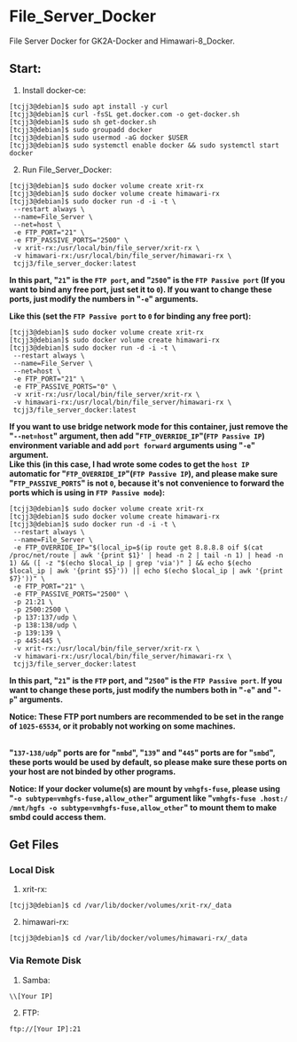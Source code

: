 # File_Server_Docker
File Server Docker for GK2A-Docker and Himawari-8_Docker.


## Start:

1. Install docker-ce:
```
[tcjj3@debian]$ sudo apt install -y curl
[tcjj3@debian]$ curl -fsSL get.docker.com -o get-docker.sh
[tcjj3@debian]$ sudo sh get-docker.sh
[tcjj3@debian]$ sudo groupadd docker
[tcjj3@debian]$ sudo usermod -aG docker $USER
[tcjj3@debian]$ sudo systemctl enable docker && sudo systemctl start docker
```

2. Run File_Server_Docker:
```
[tcjj3@debian]$ sudo docker volume create xrit-rx
[tcjj3@debian]$ sudo docker volume create himawari-rx
[tcjj3@debian]$ sudo docker run -d -i -t \
 --restart always \
 --name=File_Server \
 --net=host \
 -e FTP_PORT="21" \
 -e FTP_PASSIVE_PORTS="2500" \
 -v xrit-rx:/usr/local/bin/file_server/xrit-rx \
 -v himawari-rx:/usr/local/bin/file_server/himawari-rx \
 tcjj3/file_server_docker:latest
```

**In this part, "`21`" is the `FTP port`, and "`2500`" is the `FTP Passive port` (If you want to bind any free port, just set it to `0`). If you want to change these ports, just modify the numbers in "`-e`" arguments.**
<br>

**Like this (set the `FTP Passive port` to `0` for binding any free port):**
```
[tcjj3@debian]$ sudo docker volume create xrit-rx
[tcjj3@debian]$ sudo docker volume create himawari-rx
[tcjj3@debian]$ sudo docker run -d -i -t \
 --restart always \
 --name=File_Server \
 --net=host \
 -e FTP_PORT="21" \
 -e FTP_PASSIVE_PORTS="0" \
 -v xrit-rx:/usr/local/bin/file_server/xrit-rx \
 -v himawari-rx:/usr/local/bin/file_server/himawari-rx \
 tcjj3/file_server_docker:latest
```

**If you want to use bridge network mode for this container, just remove the "`--net=host`" argument, then add "`FTP_OVERRIDE_IP`"(`FTP Passive IP`) environment variable and add `port forward` arguments using "`-e`" argument.**
<br>
**Like this (in this case, I had wrote some codes to get the `host IP` automatic for "`FTP_OVERRIDE_IP`"(`FTP Passive IP`), and please make sure "`FTP_PASSIVE_PORTS`" is not `0`, because it's not convenience to forward the ports which is using in `FTP Passive mode`):**
```
[tcjj3@debian]$ sudo docker volume create xrit-rx
[tcjj3@debian]$ sudo docker volume create himawari-rx
[tcjj3@debian]$ sudo docker run -d -i -t \
 --restart always \
 --name=File_Server \
 -e FTP_OVERRIDE_IP="$(local_ip=$(ip route get 8.8.8.8 oif $(cat /proc/net/route | awk '{print $1}' | head -n 2 | tail -n 1) | head -n 1) && ([ -z "$(echo $local_ip | grep 'via')" ] && echo $(echo $local_ip | awk '{print $5}')) || echo $(echo $local_ip | awk '{print $7}'))" \
 -e FTP_PORT="21" \
 -e FTP_PASSIVE_PORTS="2500" \
 -p 21:21 \
 -p 2500:2500 \
 -p 137:137/udp \
 -p 138:138/udp \
 -p 139:139 \
 -p 445:445 \
 -v xrit-rx:/usr/local/bin/file_server/xrit-rx \
 -v himawari-rx:/usr/local/bin/file_server/himawari-rx \
 tcjj3/file_server_docker:latest
```
**In this part, "`21`" is the `FTP` port, and "`2500`" is the `FTP Passive port`. If you want to change these ports, just modify the numbers both in "`-e`" and "`-p`" arguments.**
<br>

**Notice: These FTP port numbers are recommended to be set in the range of `1025-65534`, or it probably not working on some machines.**
<br>
<br>

**"`137-138/udp`" ports are for "`nmbd`", "`139`" and "`445`" ports are for "`smbd`", these ports would be used by default, so please make sure these ports on your host are not binded by other programs.**
<br>

**Notice: If your docker volume(s) are mount by `vmhgfs-fuse`, please using "``-o subtype=vmhgfs-fuse,allow_other``" argument like "``vmhgfs-fuse .host:/ /mnt/hgfs -o subtype=vmhgfs-fuse,allow_other``" to mount them to make smbd could access them.**


## Get Files

### Local Disk
1. xrit-rx:
```
[tcjj3@debian]$ cd /var/lib/docker/volumes/xrit-rx/_data
```
2. himawari-rx:
```
[tcjj3@debian]$ cd /var/lib/docker/volumes/himawari-rx/_data
```

### Via Remote Disk

1. Samba:
```
\\[Your IP]
```

2. FTP:
```
ftp://[Your IP]:21
```

